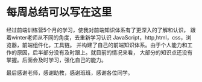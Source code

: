 # 每周总结可以写在这里
经过前端训练营5个月的学习，使我对前端知识体系有了更深入的了解和认识，
跟着winter老师从不同的角度，去重新学习认识 JavaScript，http,html，css，浏览器，前端组件化，工具链。
并构建了自己的前端知识体系。由于个人能力和工作的原因，后半部分没有及时跟上。就目前的情况来看，
大部分的知识点还没有掌握。后面会及时学习，强化自己的能力。

最后感谢老师，感谢助教，感谢班班，感谢各位同学。